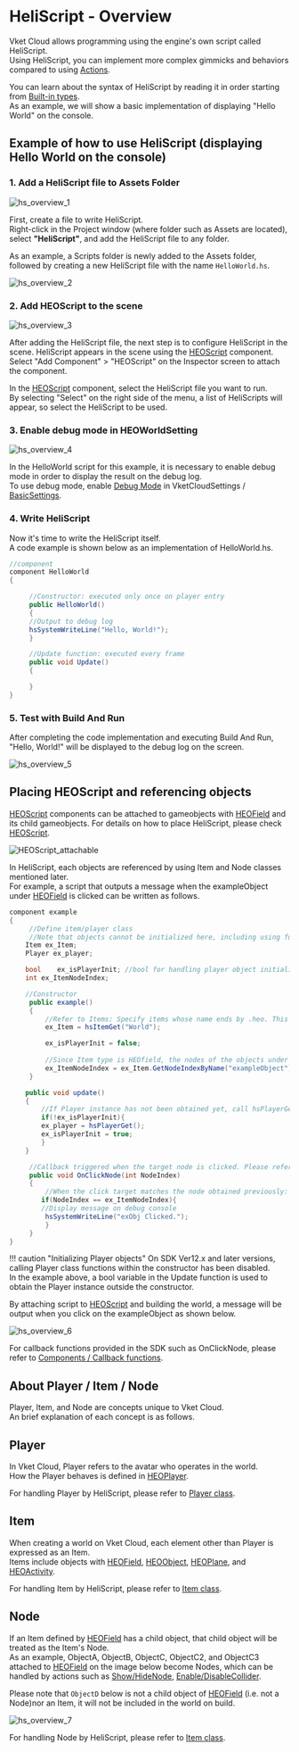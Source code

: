 # HeliScript - Overview

Vket Cloud allows programming using the engine's own script called HeliScript. <br>
Using HeliScript, you can implement more complex gimmicks and behaviors compared to using [Actions](../Actions/ActionsOverview.md).

You can learn about the syntax of HeliScript by reading it in order starting from [Built-in types](./hs_var.md). <br>
As an example, we will show a basic implementation of displaying "Hello World" on the console.

## Example of how to use HeliScript (displaying Hello World on the console)

### 1. Add a HeliScript file to Assets Folder

![hs_overview_1](img/hs_overview_1.jpg)

First, create a file to write HeliScript. <br>
Right-click in the Project window (where folder such as Assets are located), select **"HeliScript"**, and add the HeliScript file to any folder.

As an example, a Scripts folder is newly added to the Assets folder, followed by creating a new HeliScript file with the name `HelloWorld.hs`.

![hs_overview_2](img/hs_overview_2.jpg)

### 2. Add HEOScript to the scene

![hs_overview_3](img/hs_overview_3.jpg)

After adding the HeliScript file, the next step is to configure HeliScript in the scene. <pr>
HeliScript appears in the scene using the [HEOScript](../HEOComponents/HEOScript.md) component.
Select "Add Component" > "HEOScript" on the Inspector screen to attach the component.

In the [HEOScript](../HEOComponents/HEOScript.md) component, select the HeliScript file you want to run. <br>
By selecting "Select" on the right side of the menu, a list of HeliScripts will appear, so select the HeliScript to be used.

### 3. Enable debug mode in HEOWorldSetting

![hs_overview_4](img/hs_overview_4.jpg)

In the HelloWorld script for this example, it is necessary to enable debug mode in order to display the result on the debug log. <br>
To use debug mode, enable [Debug Mode](../WorldEditingTips/DebugMode.md) in VketCloudSettings / [BasicSettings](../VketCloudSettings/BasicSettings.md).

### 4. Write HeliScript

Now it's time to write the HeliScript itself. <br>
A code example is shown below as an implementation of HelloWorld.hs.

```C#
//component
component HelloWorld
{

     //Constructor: executed only once on player entry
     public HelloWorld()
     {
     //Output to debug log
     hsSystemWriteLine("Hello, World!");
     }

     //Update function: executed every frame
     public void Update()
     {

     }
}
```

### 5. Test with Build And Run

After completing the code implementation and executing Build And Run, "Hello, World!" will be displayed to the debug log on the screen.

![hs_overview_5](img/hs_overview_5.jpg)

## Placing HEOScript and referencing objects

[HEOScript](../HEOComponents/HEOScript.md) components can be attached to gameobjects with [HEOField](../HEOComponents/HEOField.md) and its child gameobjects.
For details on how to place HeliScript, please check [HEOScript](../HEOComponents/HEOScript.md).

![HEOScript_attachable](../HEOComponents/img/HEOScript_attachable.jpg)

In HeliScript, each objects are referenced by using Item and Node classes mentioned later. <br>
For example, a script that outputs a message when the exampleObject under [HEOField](../HEOComponents/HEOField.md) is clicked can be written as follows.

```C#
component example
{
     //Define item/player class
     //Note that objects cannot be initialized here, including using functions such as hsItemGet
    Item ex_Item;
    Player ex_player;

    bool    ex_isPlayerInit; //bool for handling player object initialization
    int ex_ItemNodeIndex;

    //Constructor
     public example()
     {
         //Refer to Items: Specify items whose name ends by .heo. This instance, enter the object having HEOField
         ex_Item = hsItemGet("World");

         ex_isPlayerInit = false;
        
         //Since Item type is HEOfield, the nodes of the objects under can be obtained
         ex_ItemNodeIndex = ex_Item.GetNodeIndexByName("exampleObject");
     }

    public void update()
    {
        //If Player instance has not been obtained yet, call hsPlayerGet() only once
        if(!ex_isPlayerInit){
        ex_player = hsPlayerGet();
        ex_isPlayerInit = true;
        }
    }

     //Callback triggered when the target node is clicked. Please refer to the callback function page for how to use OnClickNode.
     public void OnClickNode(int NodeIndex)
     {
         //When the click target matches the node obtained previously:
        if(NodeIndex == ex_ItemNodeIndex){
        //Display message on debug console
         hsSystemWriteLine("exObj Clicked.");
         }
     }
}
```

!!! caution "Initializing Player objects"
    On SDK Ver12.x and later versions, calling Player class functions within the constructor has been disabled. <br>
    In the example above, a bool variable in the Update function is used to obtain the Player instance outside the constructor.

By attaching script to [HEOScript](../HEOComponents/HEOScript.md) and building the world, a message will be output when you click on the exampleObject as shown below.

![hs_overview_6](img/hs_overview_6.jpg)

For callback functions provided in the SDK such as OnClickNode, please refer to [Components / Callback functions](./hs_component.md).

## About Player / Item / Node

Player, Item, and Node are concepts unique to Vket Cloud. <br>
An brief explanation of each concept is as follows.

## Player

In Vket Cloud, Player refers to the avatar who operates in the world. <br>
How the Player behaves is defined in [HEOPlayer](../HEOComponents/HEOPlayer.md).

For handling Player by HeliScript, please refer to [Player class](./hs_class_player.md).

## Item

When creating a world on Vket Cloud, each element other than Player is expressed as an Item. <br>
Items include objects with [HEOField](../HEOComponents/HEOField.md), [HEOObject](../HEOComponents/HEOObject.md), [HEOPlane](../HEOComponents/HEOPlane.md), and [HEOActivity](../HEOComponents/HEOActivity.md).

For handling Item by HeliScript, please refer to [Item class](./hs_class_item.md).

## Node

If an Item defined by [HEOField](../HEOComponents/HEOField.md) has a child object, that child object will be treated as the Item's Node. <br>
As an example, ObjectA, ObjectB, ObjectC, ObjectC2, and ObjectC3 attached to [HEOField](../HEOComponents/HEOField.md) on the image below become Nodes, which can be handled by actions such as [Show/HideNode](../Actions/Node/ShowHideNode.md), [Enable/DisableCollider](../Actions/Node/EnableDisableCollider.md). <br>

Please note that `ObjectD` below is not a child object of [HEOField](../HEOComponents/HEOField.md) (i.e. not a Node)nor an Item, it will not be included in the world on build.

![hs_overview_7](img/hs_overview_7.jpg)

For handling Node by HeliScript, please refer to [Item class](./hs_class_item.md).
